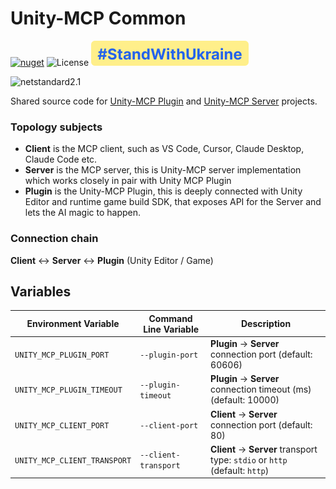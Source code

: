 
# Unity-MCP Common

[![nuget](https://img.shields.io/nuget/v/com.IvanMurzak.Unity.MCP.Common)](https://www.nuget.org/packages/com.IvanMurzak.Unity.MCP.Common/) ![License](https://img.shields.io/github/license/IvanMurzak/Unity-MCP) [![Stand With Ukraine](https://raw.githubusercontent.com/vshymanskyy/StandWithUkraine/main/badges/StandWithUkraine.svg)](https://stand-with-ukraine.pp.ua)

![netstandard2.1](https://img.shields.io/badge/.NET-netstandard2.1-blue?logoColor=white)

Shared source code for [Unity-MCP Plugin](https://github.com/IvanMurzak/Unity-MCP) and [Unity-MCP Server](https://github.com/IvanMurzak/Unity-MCP) projects.

### Topology subjects

- **Client** is the MCP client, such as VS Code, Cursor, Claude Desktop, Claude Code etc.
- **Server** is the MCP server, this is Unity-MCP server implementation which works closely in pair with Unity MCP Plugin
- **Plugin** is the Unity-MCP Plugin, this is deeply connected with Unity Editor and runtime game build SDK, that exposes API for the Server and lets the AI magic to happen.

### Connection chain

**Client** <-> **Server** <-> **Plugin** (Unity Editor / Game)

## Variables

| Environment Variable        | Command Line Variable | Description                                                                 |
|-----------------------------|-----------------------|-----------------------------------------------------------------------------|
| `UNITY_MCP_PLUGIN_PORT`     | `--plugin-port`       | **Plugin** -> **Server** connection port (default: 60606)                   |
| `UNITY_MCP_PLUGIN_TIMEOUT`  | `--plugin-timeout`    | **Plugin** -> **Server** connection timeout (ms) (default: 10000)           |
| `UNITY_MCP_CLIENT_PORT`     | `--client-port`       | **Client** -> **Server** connection port (default: 80)                      |
| `UNITY_MCP_CLIENT_TRANSPORT`| `--client-transport`  | **Client** -> **Server** transport type: `stdio` or `http` (default: `http`) |
